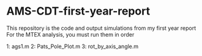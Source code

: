 # AMS-CDT-first-year-report
This repository is the code and output simulations from my first year report
For the MTEX analysis, you must run them in order

1: ags1.m
2: Pats_Pole_Plot.m
3: rot_by_axis_angle.m
